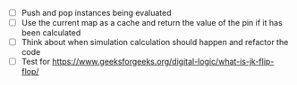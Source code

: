 - [ ] Push and pop instances being evaluated
- [ ] Use the current map as a cache and return the value of the pin if it has been calculated
- [ ] Think about when simulation calculation should happen and refactor the code
- [ ] Test for <https://www.geeksforgeeks.org/digital-logic/what-is-jk-flip-flop/>
